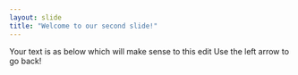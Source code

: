 ```yaml
---
layout: slide
title: "Welcome to our second slide!"
---
```

Your text is as below which will make sense to this edit
Use the left arrow to go back!
